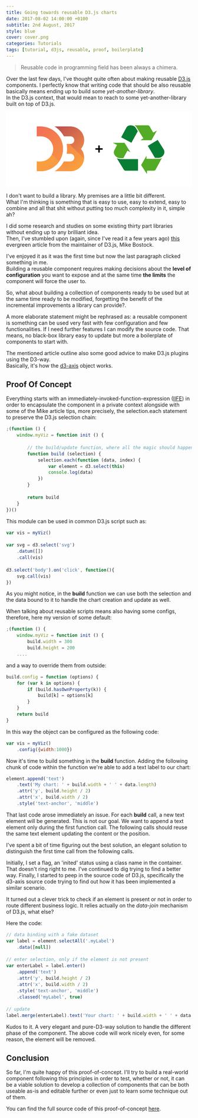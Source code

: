 ```yaml
---
title: Going towards reusable D3.js charts
date: 2017-08-02 14:00:00 +0100
subtitle: 2nd August, 2017
style: blue
cover: cover.png
categories: Tutorials
tags: [tutorial, d3js, reusable, proof, boilerplate]
---
```


> Reusable code in programming field has been always a chimera.

Over the last few days, I've thought quite often about making reusable [D3.js](https://d3js.org/) components. 
I perfectly know that writing code that should be also reusable basically means ending up to build some *yet-another-library*.  
In the D3.js context, that would mean to reach to some yet-another-library built on top of D3.js.

![](../assets/posts/going-towards-reusable-d3js-charts/cover.png)

I don't want to build a library. My premises are a little bit different.  
What I'm thinking is something that is easy to use, easy to extend, easy to combine and all that shit without putting too much complexity in it, simple ah? 

I did some research and studies on some existing thirty part libraries without ending up to any brilliant idea.  
Then, I've stumbled upon (again, since I've read it a few years ago) [this](https://bost.ocks.org/mike/chart/) evergreen article from the maintainer of D3.js, Mike Bostock.

I've enjoyed it as it was the first time but now the last paragraph clicked something in me.  
Building a reusable component requires making decisions about the **level of configuration** you want to expose and at the same time **the limits** the component will force the user to.

So, what about building a collection of components ready to be used but at the same time ready to be modified, forgetting the benefit of the incremental improvements a library can provide?.

A more elaborate statement might be rephrased as: a reusable component is something can be used very fast with few configuration and few functionalities. If I need further features I can modify the source code. That means, no black-box library easy to update but more a boilerplate of components to start with.

The mentioned article outline also some good advice to make D3.js plugins using the D3-way.  
Basically, it's how the [d3-axis](https://github.com/d3/d3-axis) object works.

## Proof Of Concept

Everything starts with an immediately-invoked-function-expression ([IIFE](http://benalman.com/news/2010/11/immediately-invoked-function-expression/)) in order to encapsulate the component in a private context alongside with some of the Mike article tips, more precisely, the selection.each statement to preserve the D3.js selection chain:

```javascript
;(function () {
	window.myViz = function init () {

		// the build/update function, where all the magic should happen
		function build (selection) {
			selection.each(function (data, index) {
				var element = d3.select(this)
				console.log(data)
			})
		}

		return build
	}
})()
```

This module can be used in common D3.js script such as:

```javascript
var vis = myViz()

var svg = d3.select('svg')
	.datum([])
	.call(vis)    

d3.select('body').on('click', function(){
	svg.call(vis)
})
```

As you might notice, in the **build** function we can use both the selection and the data bound to it to handle the chart creation and update as well.

When talking about reusable scripts means also having some configs, therefore, here my version of some default:

```javascript
;(function () {
	window.myViz = function init () {
		build.width = 300
 		build.height = 200
	....
```

and a way to override them from outside:

```javascript
build.config = function (options) {
	for (var k in options) {
		if (build.hasOwnProperty(k)) {
			build[k] = options[k]
		}
	}
	return build
}
```

In this way the object can be configured as the following code:

```javascript
var vis = myViz()
	.config({width:1000})
```

Now it's time to build something in the **build** function. Adding the following chunk of code within the function we're able to add a text label to our chart:

```javascript
element.append('text')
	.text('My chart: ' + build.width + ' ' + data.length)
	.attr('y', build.height / 2)
	.attr('x', build.width / 2)
	.style('text-anchor', 'middle')
```

That last code arose immediately an issue. For each **build** call, a new text element will be generated. This is not our goal. We want to append a text element only during the first function call. The following calls should reuse the same text element updating the content or the position.

I've spent a bit of time figuring out the best solution, an elegant solution to distinguish the first time call from the following calls.

Initially, I set a flag, an 'inited' status using a class name in the container. That doesn't ring right to me. I've continued to dig trying to find a better way. Finally, I started to peep in the source code of D3.js, specifically the d3-axis source code trying to find out how it has been implemented a similar scenario.

It turned out a clever trick to check if an element is present or not in order to route different business logic. It relies actually on the *data-join* mechanism of D3.js, what else?

Here the code:

```javascript
// data binding with a fake dataset
var label = element.selectAll('.myLabel')
	.data([null])

// enter selection, only if the element is not present
var enterLabel = label.enter()
	.append('text')
	.attr('y', build.height / 2)
	.attr('x', build.width / 2)
	.style('text-anchor', 'middle')
	.classed('myLabel', true)

// update
label.merge(enterLabel).text('Your chart: ' + build.width + ' ' + data.length)
```

Kudos to it. A very elegant and pure-D3-way solution to handle the different phase of the component. The above code will work nicely even, for some reason, the element will be removed.

## Conclusion

So far, I'm quite happy of this proof-of-concept. I'll try to build a real-world component following this principles in order to test, whether or not, it can be a viable solution to develop a collection of components that can be both useable as-is and editable further or even just to learn some technique out of them.

You can find the full source code of this proof-of-concept [here](https://github.com/fabiofranchino/towards-reusable-d3-components).